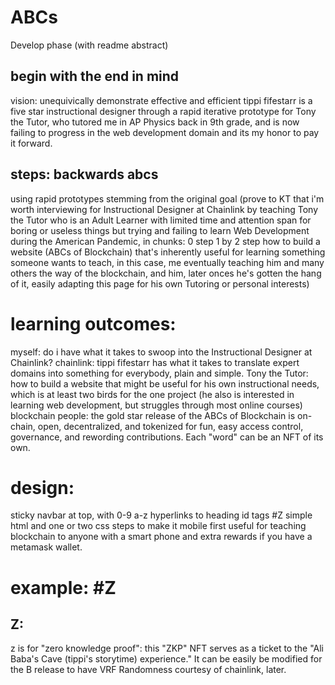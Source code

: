 # ABCs
Develop phase (with readme abstract)

## begin with the end in mind
vision: unequivically demonstrate effective and efficient tippi fifestarr
is a five star instructional designer through a rapid iterative prototype
for Tony the Tutor, who tutored me in AP Physics back in 9th grade, and is
now failing to progress in the web development domain and its my honor to 
pay it forward.

## steps: backwards abcs
using rapid prototypes stemming from the original goal (prove to KT that i'm worth
interviewing for Instructional Designer at Chainlink by teaching Tony the Tutor who
is an Adult Learner with limited time and attention span for boring or useless things
but trying and failing to learn Web Development during the American Pandemic, in chunks:
0 step
1 by 
2 step
how to build a website (ABCs of Blockchain) that's inherently useful for learning 
something someone wants to teach, in this case, me eventually teaching him and many
others the way of the blockchain, and him, later onces he's gotten the hang of it, easily
adapting this page for his own Tutoring or personal interests)

# learning outcomes:
myself: do i have what it takes to swoop into the Instructional Designer at
Chainlink?
chainlink: tippi fifestarr has what it takes to translate expert domains into
something for everybody, plain and simple.
Tony the Tutor: how to build a website that might be useful for his own instructional
needs, which is at least two birds for the one project (he also is interested in learning
web development, but struggles through most online courses)
blockchain people: the gold star release of the ABCs of Blockchain is on-chain, open, 
decentralized, and tokenized for fun, easy access control, governance, and rewording 
contributions. Each "word" can be an NFT of its own.

# design:
sticky navbar at top, with 0-9 a-z hyperlinks to heading id tags #Z
simple html and one or two css steps to make it mobile first
useful for teaching blockchain to anyone with a smart phone
and extra rewards if you have a metamask wallet.

# example: #Z
<h2 id="Z">Z:</h2>
<div class="word">
z is for "zero knowledge proof": this "ZKP" NFT serves as a ticket to the "Ali Baba's Cave
(tippi's storytime) experience." It can be easily be modified for the B release to have 
VRF Randomness courtesy of chainlink, later.
</div>
